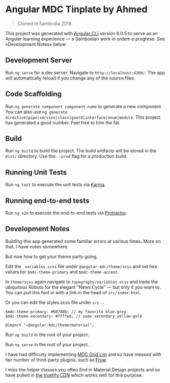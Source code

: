 # Angular MDC Tinplate by Ahmed
> Cloned in Sambodia 2018.

This project was generated with [Angular CLI](https://github.com/angular/angular-cli) version 6.0.5 to serve as an Angular learning experience &mdash; a Sambodian work in ordem e progreso. See «Development Notes» below

## Development Server

Run `ng serve` for a dev server. Navigate to `http://localhost:4200/`. The app will automatically reload if you change any of the source files.

## Code Scaffolding

Run `ng generate component component-name` to generate a new component. You can also use `ng generate directive|pipe|service|class|guard|interface|enum|module`. This project has generated a good number. Feel free to trim the fat.

## Build

Run `ng build` to build the project. The build artifacts will be stored in the `dist/` directory. Use the `--prod` flag for a production build.

## Running Unit Tests

Run `ng test` to execute the unit tests via [Karma](https://karma-runner.github.io).

## Running end-to-end tests

Run `ng e2e` to execute the end-to-end tests via [Protractor](http://www.protractortest.org/).

## Development Notes

Building this app generated some familiar errors at various times. More on that. I have notes somewhere.

But now how to get your theme party going.

Edit the `_variables.scss` file under `@angular-mdc/theme/scss` and set hex values for `$mdc-theme-primary` and `$mdc-theme-accent`.

In `theme/scss` again navigate to `typography/variables.scss` and trade the ubiquitous Roboto for the elegant "News Cycle" &mdash; but only if you want to. You can pull this font in with a link in the head of `src/index.html`.

Or you can edit the styles.scss file under `src` ...

```
$mdc-theme-primary: #607d8b; // my favorite blue-grey
$mdc-theme-secondary: #ffffe0; // some secondary yellow-gold

@import "~@angular-mdc/theme/material";

```

Run `ng build` in the root of your project.

Run `ng serve` in the root of your project.

I have had difficulty implementing [MDC Grid List](https://github.com/material-components/material-components-web/tree/master/packages/mdc-grid-list) and so have messed with fair number of third-party plugins, such as [Frow](https://frowcss.com/getting-started.html).

I miss the helper classes you often find in Material Design projects and so have pulled in [the Vuetify CDN](https://vuetifyjs.com/en/getting-started/quick-start#cdn-install) which works well for this purpose.
	

